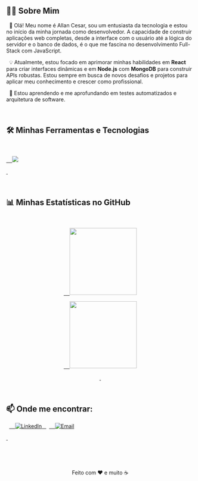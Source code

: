 ## 👨‍💻 Sobre Mim



<p align="left">

  🚀 Olá! Meu nome é Allan Cesar, sou um entusiasta da tecnologia e estou no início da minha jornada como desenvolvedor. A capacidade de construir aplicações web completas, desde a interface com o usuário até a lógica do servidor e o banco de dados, é o que me fascina no desenvolvimento Full-Stack com JavaScript.

</p>



<p align="left">

  💡 Atualmente, estou focado em aprimorar minhas habilidades em <strong>React</strong> para criar interfaces dinâmicas e em <strong>Node.js</strong> com <strong>MongoDB</strong> para construir APIs robustas. Estou sempre em busca de novos desafios e projetos para aplicar meu conhecimento e crescer como profissional.

</p>



<p align="left">

  🌱 Estou aprendendo e me aprofundando em testes automatizados e arquitetura de software.

</p>

<br>



## 🛠️ Minhas Ferramentas e Tecnologias



<p align="center">

  <a href="https://skillicons.dev">

    <img src="https://skillicons.dev/icons?i=js,ts,react,nodejs,mongodb,cs,html,css,git,github&theme=dark" />

  </a>

</p>

<br>



## 📊 Minhas Estatísticas no GitHub



<div align="center">

  <a href="https://github.com/VainestFall2">

    <img height="180em" src="https://github-readme-stats.vercel.app/api?username=VainestFall2&show_icons=true&theme=dracula&include_all_commits=true&count_private=true"/>

    <img height="180em" src="https://github-readme-stats.vercel.app/api/top-langs/?username=VainestFall2&layout=compact&langs_count=7&theme=dracula"/>

  </a>

</div>


<br>



## 📫 Onde me encontrar:



<p align="left">

  <a href="https://www.linkedin.com/in/allan-cesar-gomes-6926b7219/" target="_blank">
    <img src="https://img.shields.io/badge/LinkedIn-0077B5?style=for-the-badge&logo=linkedin&logoColor=white" alt="LinkedIn">
  </a>
  <a href="mailto:allancagomes@hotmail.com" target="_blank">
    <img src="https://img.shields.io/badge/Email-D14836?style=for-the-badge&logo=gmail&logoColor=white" alt="Email">

  </a>

</p>


<br>



<div align="center">

  <p>Feito com ❤️ e muito ☕</p>

</div>
